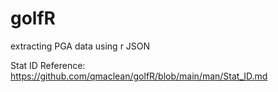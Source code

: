 # golfR
extracting PGA data using r JSON

Stat ID Reference: https://github.com/qmaclean/golfR/blob/main/man/Stat_ID.md
